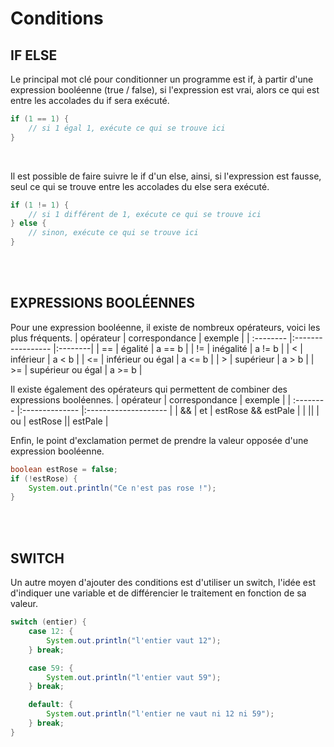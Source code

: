 # **Conditions**

## **IF ELSE**

Le principal mot clé pour conditionner un programme est if, à partir d'une expression booléenne (true / false), si l'expression est vrai, alors ce qui est entre les accolades du if sera exécuté.
```java
if (1 == 1) {
	// si 1 égal 1, exécute ce qui se trouve ici
}
```
<br>


Il est possible de faire suivre le if d'un else, ainsi, si l'expression est fausse, seul ce qui se trouve entre les accolades du else sera exécuté.
```java
if (1 != 1) {
	// si 1 différent de 1, exécute ce qui se trouve ici
} else {
	// sinon, exécute ce qui se trouve ici
}
```
<br><br>



## **EXPRESSIONS BOOLÉENNES**

Pour une expression booléenne, il existe de nombreux opérateurs, voici les plus fréquents.
| opérateur | correspondance    | exemple |
| :-------- |:----------------- |:--------|
| ==        | égalité           | a == b  |
| !=        | inégalité         | a != b  |
| <         | inférieur         | a < b   |
| <=        | inférieur ou égal | a <= b  |
| >         | supérieur         | a > b   |
| >=        | supérieur ou égal | a >= b  |
<br>


Il existe également des opérateurs qui permettent de combiner des expressions booléennes.
| opérateur | correspondance | exemple              |
| :-------- |:-------------- |:-------------------- |
| &&        | et             | estRose && estPale   |
| \|\|      | ou             | estRose \|\| estPale |
<br>


Enfin, le point d'exclamation permet de prendre la valeur opposée d'une expression booléenne.
```java
boolean estRose = false;
if (!estRose) {
	System.out.println("Ce n'est pas rose !");
}
```
<br><br>



## **SWITCH**

Un autre moyen d'ajouter des conditions est d'utiliser un switch, l'idée est d'indiquer une variable et de différencier le traitement en fonction de sa valeur.
```java
switch (entier) {
	case 12: {
		System.out.println("l'entier vaut 12");
	} break;

	case 59: {
		System.out.println("l'entier vaut 59");
	} break;

	default: {
		System.out.println("l'entier ne vaut ni 12 ni 59");
	} break;
}
```